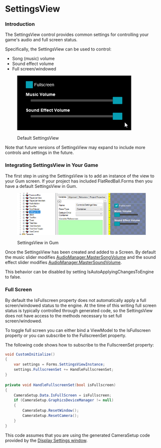 # SettingsView

### Introduction

The SettingsView control provides common settings for controlling your game's audio and full screen status.&#x20;

Specifically, the SettingsView can be used to control:

* Song (music) volume
* Sound effect volume
* Full screen/windowed

<figure><img src="../../../../.gitbook/assets/28_05 07 17.gif" alt=""><figcaption><p>Default SettingsView</p></figcaption></figure>

Note that future versions of SettingsView may expand to include more controls and settings in the future.

### Integrating SettingsView in Your Game

The first step in using the SettingsView is to add an instance of the view to your Gum screen. If your project has included FlatRedBall.Forms then you have a default SettingsView in Gum.

<figure><img src="../../../../.gitbook/assets/image (120).png" alt=""><figcaption><p>SettingsView in Gum</p></figcaption></figure>

Once the SettingsView has been created and added to a Screen. By default the music slider modifies [AudioManager.MasterSongVolume](../../../flatredball/audio/audiomanager/mastersongvolume.md) and the sound effect slider modifies [AudioManager.MasterSoundVolume](../../../flatredball/audio/audiomanager/mastersoundvolume.md).

This behavior can be disabled by setting IsAutoApplyingChangesToEngine to false.

### Full Screen

By default the IsFullscreen property does not automatically apply a full screen/windowed status to the engine. At the time of this writing full screen status is typically controlled through generated code, so the SettingsView does not have access to the methods necessary to set full screen/windowed.

To toggle full screen you can either bind a ViewModel to the IsFullscreen property or you can subscribe to the FullscreenSet property.

The following code shows how to subscribe to the FullscreenSet property:

```csharp
void CustomInitialize()
{
    var settings = Forms.SettingsViewInstance;
    settings.FullscreenSet += HandleFullscreenSet;
}

private void HandleFullscreenSet(bool isFullscreen)
{
    CameraSetup.Data.IsFullScreen = isFullscreen;
    if (CameraSetup.GraphicsDeviceManager != null)
    {
        CameraSetup.ResetWindow();
        CameraSetup.ResetCamera();
    }
}
```

This code assumes that you are using the generated CameraSetup code provided by the [Display Settings window](../../../../glue-reference/camera.md).
